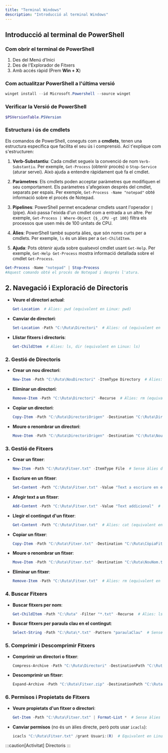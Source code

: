 ```yaml
---
title: "Terminal Windows"
description: "Introducció al terminal Windows"
---
```


## Introducció al terminal de PowerShell
### Com obrir el terminal de PowerShell

1. Des del Menú d'Inici
2. Des de l'Explorador de Fitxers
3. Amb accés ràpid (Prem **Win + X**)
### Com actualitzar PowerShell a l'última versió
```Powershell frame="none"
winget install --id Microsoft.Powershell --source winget
```
### Verificar la Versió de PowerShell
```powershell frame="none"
$PSVersionTable.PSVersion
```
### Estructura i ús de cmdlets
Els comandos de PowerShell, coneguts com a **cmdlets**, tenen una estructura específica que facilita el seu ús i comprensió. Ací t'explique com s'estructuren:

1. **Verb-Substantiu**: Cada cmdlet segueix la convenció de nom `Verb-Substantiu`. Per exemple, `Get-Process` (obtenir procés) o `Stop-Service` (aturar servei). Això ajuda a entendre ràpidament què fa el cmdlet.

2. **Paràmetres**: Els cmdlets poden acceptar paràmetres que modifiquen el seu comportament. Els paràmetres s'afegeixen després del cmdlet, separats per espais. Per exemple, `Get-Process -Name "notepad"` obté informació sobre el procés de Notepad.

3. **Pipelines**: PowerShell permet encadenar cmdlets usant l'operador `|` (pipe). Això passa l'eixida d'un cmdlet com a entrada a un altre. Per exemple, `Get-Process | Where-Object {$_.CPU -gt 100}` filtra els processos que usen més de 100 unitats de CPU.

4. **Àlies**: PowerShell també suporta àlies, que són noms curts per a cmdlets. Per exemple, `ls` és un àlies per a `Get-ChildItem`.

5. **Ajuda**: Pots obtenir ajuda sobre qualsevol cmdlet usant `Get-Help`. Per exemple, `Get-Help Get-Process` mostra informació detallada sobre el cmdlet `Get-Process`.

```powershell
Get-Process -Name "notepad" | Stop-Process
#Aquest comando obté el procés de Notepad i després l'atura.
```

## 2. **Navegació i Exploració de Directoris**

- **Veure el directori actual**:  
  ```powershell frame="none"
  Get-Location  # Àlies: pwd (equivalent en Linux: pwd)
  ```

- **Canviar de directori**:  
  ```powershell frame="none"
  Set-Location -Path "C:\Ruta\Directori"  # Àlies: cd (equivalent en Linux: cd)
  ```

- **Llistar fitxers i directoris**:  
  ```powershell frame="none"
  Get-ChildItem  # Àlies: ls, dir (equivalent en Linux: ls)
  ```

### 2. **Gestió de Directoris**

- **Crear un nou directori**:  
  ```powershell frame="none"
  New-Item -Path "C:\Ruta\NouDirectori" -ItemType Directory  # Àlies: mkdir (equivalent en Linux: mkdir)
  ```

- **Eliminar un directori**:  
  ```powershell frame="none"
  Remove-Item -Path "C:\Ruta\Directori" -Recurse  # Àlies: rm (equivalent en Linux: rm -r)
  ```

- **Copiar un directori**:  
  ```powershell frame="none"
  Copy-Item -Path "C:\Ruta\DirectoriOrigen" -Destination "C:\Ruta\DirectoriDestí" -Recurse  # Àlies: cp (equivalent en Linux: cp -r)
  ```

- **Moure o renombrar un directori**:  
  ```powershell frame="none"
  Move-Item -Path "C:\Ruta\DirectoriOrigen" -Destination "C:\Ruta\NouNom"  # Àlies: mv (equivalent en Linux: mv)
  ```

### 3. **Gestió de Fitxers**

- **Crear un fitxer**:  
  ```powershell frame="none"
  New-Item -Path "C:\Ruta\Fitxer.txt" -ItemType File  # Sense àlies directe, equivalent en Linux: touch
  ```

- **Escriure en un fitxer**:  
  ```powershell frame="none"
  Set-Content -Path "C:\Ruta\Fitxer.txt" -Value "Text a escriure en el fitxer"  # Sense àlies directe, equivalent en Linux: echo "Text" > fitxer.txt
  ```

- **Afegir text a un fitxer**:  
  ```powershell frame="none"
  Add-Content -Path "C:\Ruta\Fitxer.txt" -Value "Text addicional"  # Sense àlies directe, equivalent en Linux: echo "Text" >> fitxer.txt
  ```

- **Llegir el contingut d'un fitxer**:  
  ```powershell frame="none"
  Get-Content -Path "C:\Ruta\Fitxer.txt"  # Àlies: cat (equivalent en Linux: cat)
  ```

- **Copiar un fitxer**:  
  ```powershell frame="none"
  Copy-Item -Path "C:\Ruta\Fitxer.txt" -Destination "C:\Ruta\CòpiaFitxer.txt"  # Àlies: cp (equivalent en Linux: cp)
  ```

- **Moure o renombrar un fitxer**:  
  ```powershell frame="none"
  Move-Item -Path "C:\Ruta\Fitxer.txt" -Destination "C:\Ruta\NouNom.txt"  # Àlies: mv (equivalent en Linux: mv)
  ```

- **Eliminar un fitxer**:  
  ```powershell frame="none"
  Remove-Item -Path "C:\Ruta\Fitxer.txt"  # Àlies: rm (equivalent en Linux: rm)
  ```

### 4. **Buscar Fitxers**

- **Buscar fitxers per nom**:  
  ```powershell frame="none"
  Get-ChildItem -Path "C:\Ruta" -Filter "*.txt" -Recurse  # Àlies: ls -r *.txt (equivalent en Linux: find o ls -R *.txt)
  ```

- **Buscar fitxers per paraula clau en el contingut**:  
  ```powershell frame="none"
  Select-String -Path "C:\Ruta\*.txt" -Pattern "paraulaClau"  # Sense àlies directe, equivalent en Linux: grep "paraulaClau" *.txt
  ```

### 5. **Comprimir i Descomprimir Fitxers**

- **Comprimir un directori o fitxer**:  
  ```powershell frame="none"
  Compress-Archive -Path "C:\Ruta\Directori" -DestinationPath "C:\Ruta\Fitxer.zip"  # Sense àlies directe, equivalent en Linux: zip
  ```

- **Descomprimir un fitxer**:  
  ```powershell frame="none"
  Expand-Archive -Path "C:\Ruta\Fitxer.zip" -DestinationPath "C:\Ruta\Directori"  # Sense àlies directe, equivalent en Linux: unzip
  ```

### 6. **Permisos i Propietats de Fitxers**

- **Veure propietats d'un fitxer o directori**:  
  ```powershell frame="none"
  Get-Item -Path "C:\Ruta\Fitxer.txt" | Format-List *  # Sense àlies directe, equivalent en Linux: ls -l o stat
  ```

- **Canviar permisos** (no és un àlies directe, però pots usar `icacls`):  
  ```powershell frame="none"
  icacls "C:\Ruta\Fitxer.txt" /grant Usuari:(R)  # Equivalent en Linux: chmod
  ```

:::caution[Activitat]
Directoris
:::